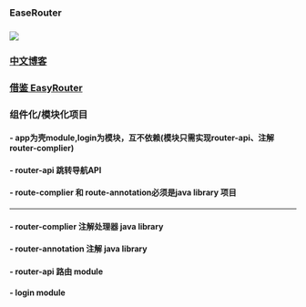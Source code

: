 ### EaseRouter 

### ![](https://img.shields.io/badge/EaseRoute-1.0.0-brightgreen)
### [中文博客](https://blog.csdn.net/qq_24000367/article/details/121511117)
### [借鉴 EasyRouter](https://github.com/Xiasm/EasyRouter)

### 组件化/模块化项目
#### - app为壳module,login为模块，互不依赖(模块只需实现router-api、注解 router-complier)
#### - router-api 跳转导航API
#### - route-complier 和 route-annotation必须是java library 项目

 ---

#### - router-complier 注解处理器 java library
#### - router-annotation 注解 java library
#### - router-api 路由 module
#### - login module
